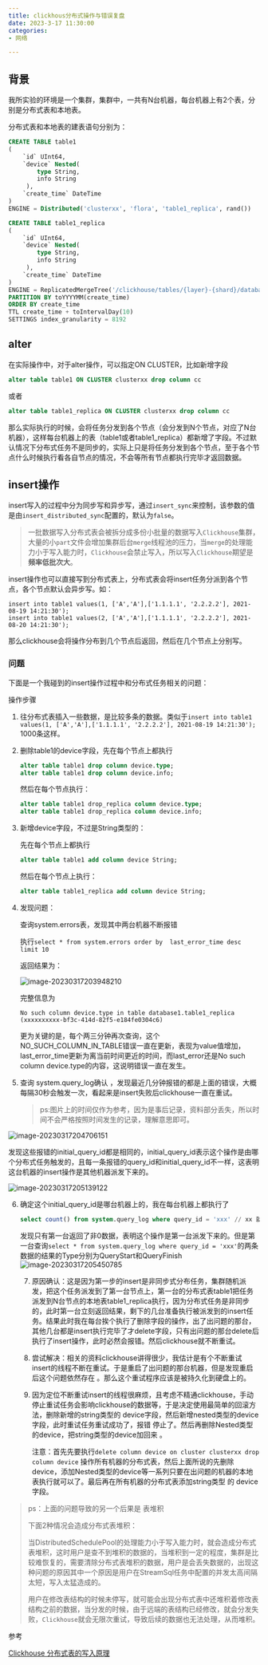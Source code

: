 ```yaml
---
title: clickhous分布式操作与错误复盘
date: 2023-3-17 11:30:00
categories:
- 网络

---
```


## 背景

我所实验的环境是一个集群，集群中，一共有N台机器，每台机器上有2个表，分别是分布式表和本地表。

分布式表和本地表的建表语句分别为：

```sql
CREATE TABLE table1
(
    `id` UInt64,
    `device` Nested(
        type String,
        info String 
     ),
    `create_time` DateTime
)
ENGINE = Distributed('clusterxx', 'flora', 'table1_replica', rand())
```

```sql
CREATE TABLE table1_replica
(
    `id` UInt64,
    `device` Nested(
        type String,
        info String 
     ),
    `create_time` DateTime
)
ENGINE = ReplicatedMergeTree('/clickhouse/tables/{layer}-{shard}/database1/table1_replica', '{replica}')
PARTITION BY toYYYYMM(create_time)
ORDER BY create_time
TTL create_time + toIntervalDay(10)
SETTINGS index_granularity = 8192
```

## alter

在实际操作中，对于alter操作，可以指定ON CLUSTER，比如新增字段

```sql
alter table table1 ON CLUSTER clusterxx drop column cc
```

或者

```sql
alter table table1_replica ON CLUSTER clusterxx drop column cc
```

那么实际执行的时候，会将任务分发到各个节点（会分发到N个节点，对应了N台机器），这样每台机器上的表（table1或者table1_replica）都新增了字段。不过默认情况下分布式任务不是同步的，实际上只是将任务分发到各个节点，至于各个节点什么时候执行看各自节点的情况，不会等所有节点都执行完毕才返回数据。

## insert操作

insert写入的过程中分为同步写和异步写，通过`insert_sync`来控制，该参数的值是由`insert_distributed_sync`配置的，默认为`false`。

> 一批数据写入分布式表会被拆分成多份小批量的数据写入`Clickhouse`集群，大量的小`part`文件会增加集群后台`merge`线程池的压力，当`merge`的处理能力小于写入能力时，`Clickhouse`会禁止写入，所以写入`Clickhouse`期望是**频率低批次大**。

insert操作也可以直接写到分布式表上，分布式表会将insert任务分派到各个节点，各个节点默认会异步写。如：

```shells
insert into table1 values(1, ['A','A'],['1.1.1.1', '2.2.2.2'], 2021-08-19 14:21:30');  
insert into table1 values(2, ['A','A'],['1.1.1.1', '2.2.2.2'], 2021-08-20 14:21:30');  
```

那么clickhouse会将操作分布到几个节点后返回，然后在几个节点上分别写。

### 问题

下面是一个我碰到的insert操作过程中和分布式任务相关的问题：

操作步骤

1. 往分布式表插入一些数据，是比较多条的数据。类似于`insert into table1 values(1, ['A','A'],['1.1.1.1', '2.2.2.2'], 2021-08-19 14:21:30');  `1000条这样。

2. 删除table1的device字段，先在每个节点上都执行

   ````sql
   alter table table1 drop column device.type;
   alter table table1 drop column device.info;
   ````

   然后在每个节点执行：

    ```sql
    alter table table1 drop_replica column device.type;
    alter table table1 drop_replica column device.info;
    ```

3. 新增device字段，不过是String类型的：

   先在每个节点上都执行

   ```sql
   alter table table1 add column device String;
   ```

   然后在每个节点上执行：

   ```sql
   alter table table1_replica add column device String;
   ```

4. 发现问题：

   查询system.errors表，发现其中两台机器不断报错

   执行`select * from system.errors order by  last_error_time desc limit 10`

   返回结果为：

   ![image-20230317203948210](../images/image-20230317203948210.png)

   完整信息为

   ```
   No such column device.type in table database1.table1_replica (xxxxxxxxxx-bf3c-414d-82f5-e184fe0304c6)
   ```

   更为关键的是，每个两三分钟再次查询，这个NO_SUCH_COLUMN_IN_TABLE错误一直在更新，表现为value值增加，last_error_time更新为离当前时间更近的时间，而last_error还是No such column device.type的内容，这说明错误一直在发生。

5. 查询 system.query_log确认 ，发现最近几分钟报错的都是上面的错误，大概每隔30秒会触发一次，看起来是insert失败后clickhouse一直在重试。

   > ps:图片上的时间仅作为参考，因为是事后记录，资料部分丢失，所以时间不会严格按照时间发生的记录，理解意思即可。

![image-20230317204706151](../images/image-20230317204706151.png)

发现这些报错的initial_query_id都是相同的，initial_query_id表示这个操作是由哪个分布式任务触发的，且每一条报错的query_id和initial_query_id不一样，这表明这台机器的insert操作是其他机器派发下来的。

![image-20230317205139122](../images/image-20230317205139122.png)

6. 确定这个initial_query_id是哪台机器上的，我在每台机器上都执行了

   ```sql
   select count() from system.query_log where query_id = 'xxx' // xx 就是上图标出来的initial_query_id
   ```

   发现只有第一台返回了非0数据，表明这个操作是第一台派发下来的。但是第一台查询`select * from system.query_log where query_id = 'xxx'`的两条数据的结果的Type分别为QueryStart和QueryFinish![image-20230317205450785](../images/image-20230317205450785.png)

   7. 原因确认：这是因为第一步的insert是非同步式分布任务，集群随机派发，把这个任务派发到了第一台节点上，第一台的分布式表table1把任务派发到N台节点的本地表table1_replica执行，因为分布式任务是非同步的，此时第一台立刻返回结果，剩下的几台准备执行被派发到的insert任务。结果此时我在每台挨个执行了删除字段的操作，出了出问题的那台，其他几台都是insert执行完毕了才delete字段，只有出问题的那台delete后执行了insert操作，此时必然会报错。然后clickhouse就不断重试。

   8. 尝试解决：相关的资料clickhouse讲得很少，我估计是有个不断重试insert的线程不断在重试。于是重启了出问题的那台机器，但是发现重启后这个问题依然存在 。那么这个重试程序应该是被持久化到硬盘上的。

   9. 因为定位不断重试insert的线程很麻烦，且考虑不精通clickhouse，手动停止重试任务会影响clickhouse的数据等，于是决定使用最简单的回滚方法，删除新增的string类型的 device字段，然后新增nested类型的device字段，此时重试任务重试成功了，报错 停止了。然后再删除Nested类型的device，把string类型的device加回来 。

      注意：首先先要执行`delete column device on cluster clusterxx drop column device` 操作所有机器的分布式表，然后上面所说的先删除device，添加Nested类型的device等一系列只要在出问题的机器的本地表执行就可以了。最后再在所有机器的分布式表添加string类型 的 device字段。

> ps：上面的问题导致的另一个后果是 表堆积
>
> 下面2种情况会造成分布式表堆积：
>
> 当DistributedSchedulePool的处理能力小于写入能力时，就会造成分布式表堆积，这时用户是查不到堆积的数据的，当堆积到一定的程度，集群是比较难恢复的，需要清除分布式表堆积的数据，用户是会丢失数据的，出现这种问题的原因其中一个原因是用户在StreamSql任务中配置的并发太高间隔太短，写入太猛造成的。
>
> 用户在修改表结构的时候未停写，就可能会出现分布式表中还堆积着修改表结构之前的数据，当分发的时候，由于远端的表结构已经修改，就会分发失败，`Clickhouse`就会无限次重试，导致后续的数据也无法处理，从而堆积。

参考

[Clickhouse 分布式表的写入原理](https://blog.csdn.net/qq_43115606/article/details/125612593)
